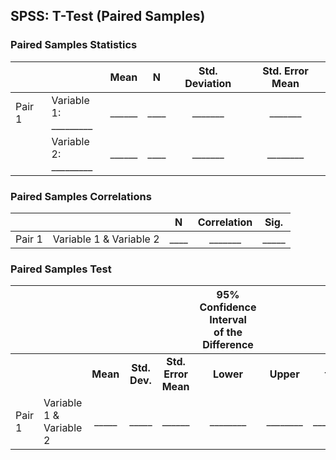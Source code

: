## SPSS: T-Test (Paired Samples)

### Paired Samples Statistics

|||Mean|N|Std. Deviation|Std. Error Mean|
| :- | :- | :-: | :-: | :-: | :-: | 
|Pair 1|Variable 1:<br>\_\_\_\_\_\_\_\_\_|\_\_\_\_\_\_|\_\_\_\_|\_\_\_\_\_\_\_|\_\_\_\_\_\_\_|
||Variable 2:<br>\_\_\_\_\_\_\_\_\_|\_\_\_\_\_\_|\_\_\_\_|\_\_\_\_\_\_\_|\_\_\_\_\_\_\_\_|

### Paired Samples Correlations

|||N|Correlation|Sig.|
| :- |:- |:-: |:-: |:-: |
|Pair 1|Variable 1 & Variable 2|\_\_\_\_|\_\_\_\_\_\_\_|\_\_\_\_\_|

### Paired Samples Test

||||||95% Confidence Interval <br>of the Difference|||||
| :- | :- | :-: | :-: | :-: | :-: | :-: | :-: | :-: | :-: |
|||**Mean**|**Std. Dev.**|**Std. Error Mean**|**Lower**|**Upper**|**t**|**df**|**Sig. (2-tailed)**|
|Pair 1|Variable 1 & Variable 2|\_\_\_\_\_|\_\_\_\_\_|\_\_\_\_\_\_|\_\_\_\_\_\_\_\_|\_\_\_\_\_\_\_\_|\_\_\_\_\_\_|\_\_\_\_|\_\_\_\_\_\_|
